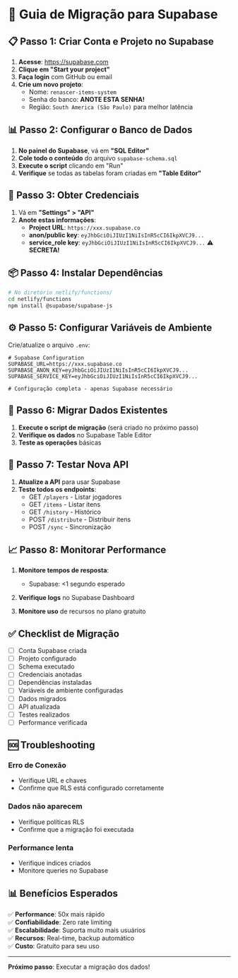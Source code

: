 # 🚀 Guia de Migração para Supabase

## 📋 Passo 1: Criar Conta e Projeto no Supabase

1. **Acesse**: https://supabase.com
2. **Clique em "Start your project"**
3. **Faça login** com GitHub ou email
4. **Crie um novo projeto**:
   - Nome: `renascer-items-system`
   - Senha do banco: **ANOTE ESTA SENHA!**
   - Região: `South America (São Paulo)` para melhor latência

## 📊 Passo 2: Configurar o Banco de Dados

1. **No painel do Supabase**, vá em **"SQL Editor"**
2. **Cole todo o conteúdo** do arquivo `supabase-schema.sql`
3. **Execute o script** clicando em "Run"
4. **Verifique** se todas as tabelas foram criadas em **"Table Editor"**

## 🔑 Passo 3: Obter Credenciais

1. Vá em **"Settings" > "API"**
2. **Anote estas informações**:
   - **Project URL**: `https://xxx.supabase.co`
   - **anon/public key**: `eyJhbGciOiJIUzI1NiIsInR5cCI6IkpXVCJ9...`
   - **service_role key**: `eyJhbGciOiJIUzI1NiIsInR5cCI6IkpXVCJ9...` ⚠️ **SECRETA!**

## 📦 Passo 4: Instalar Dependências

```bash
# No diretório netlify/functions/
cd netlify/functions
npm install @supabase/supabase-js
```

## ⚙️ Passo 5: Configurar Variáveis de Ambiente

Crie/atualize o arquivo `.env`:

```env
# Supabase Configuration
SUPABASE_URL=https://xxx.supabase.co
SUPABASE_ANON_KEY=eyJhbGciOiJIUzI1NiIsInR5cCI6IkpXVCJ9...
SUPABASE_SERVICE_KEY=eyJhbGciOiJIUzI1NiIsInR5cCI6IkpXVCJ9...

# Configuração completa - apenas Supabase necessário
```

## 🔄 Passo 6: Migrar Dados Existentes

1. **Execute o script de migração** (será criado no próximo passo)
2. **Verifique os dados** no Supabase Table Editor
3. **Teste as operações** básicas

## 🧪 Passo 7: Testar Nova API

1. **Atualize a API** para usar Supabase
2. **Teste todos os endpoints**:
   - GET `/players` - Listar jogadores
   - GET `/items` - Listar itens
   - GET `/history` - Histórico
   - POST `/distribute` - Distribuir itens
   - POST `/sync` - Sincronização

## 📈 Passo 8: Monitorar Performance

1. **Monitore tempos de resposta**:
   - Supabase: <1 segundo esperado

2. **Verifique logs** no Supabase Dashboard
3. **Monitore uso** de recursos no plano gratuito

## ✅ Checklist de Migração

- [ ] Conta Supabase criada
- [ ] Projeto configurado
- [ ] Schema executado
- [ ] Credenciais anotadas
- [ ] Dependências instaladas
- [ ] Variáveis de ambiente configuradas
- [ ] Dados migrados
- [ ] API atualizada
- [ ] Testes realizados
- [ ] Performance verificada

## 🆘 Troubleshooting

### Erro de Conexão
- Verifique URL e chaves
- Confirme que RLS está configurado corretamente

### Dados não aparecem
- Verifique políticas RLS
- Confirme que a migração foi executada

### Performance lenta
- Verifique índices criados
- Monitore queries no Supabase

## 📊 Benefícios Esperados

✅ **Performance**: 50x mais rápido  
✅ **Confiabilidade**: Zero rate limiting  
✅ **Escalabilidade**: Suporta muito mais usuários  
✅ **Recursos**: Real-time, backup automático  
✅ **Custo**: Gratuito para seu uso  

---

**Próximo passo**: Executar a migração dos dados!